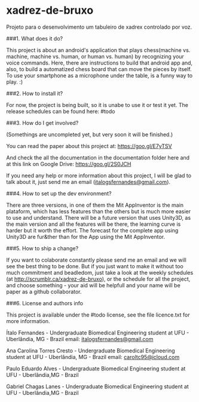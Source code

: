 # xadrez-de-bruxo
Projeto para o desenvolvimento um tabuleiro de xadrex controlado por voz.

###1. What does it do?

This project is about an android's application that plays chess(machine vs. machine, machine vs. human, or human vs. human) by recognizing your voice commands. Here, there are instructions to build that android app and, also, to build a automatized chess board that can move the pieces by itself. To use your smartphone as a microphone under the table, is a funny way to play. :)

###2. How to install it?

For now, the project is being built, so it is unabe to use it or test it yet.
The release schedules can be found here: #todo

###3. How do I get involved?

(Somethings are uncompleted yet, but very soon it will be finished.)

You can read the paper about this project at: https://goo.gl/E7yTSV 

And check the all the documentation in the documentation folder here and at this link on Google Drive: https://goo.gl/2S0JCH

If you need any help or more information about this project, I will be glad to talk about it, just send me an email (italogsfernandes@gmail.com).

###4. How to set up the dev environment?

There are three versions, in one of them the Mit AppInventor is the main plataform, which has less features than the others but is much more easier to use and understand. There will be a future version that uses Unity3D, as the main version and all the features will be there, the learning curve is harder but it worth the effort. The forecast for the complete app using Unity3D are fur&ther than for the App using the Mit AppInventor.

###5. How to ship a change?

If you want to colaborate constantly please send me an email and we will see the best thing to be done. But if you just want to make it without too much commitment and beadledom, just take a look at the weekly schedules (at http://scrumblr.ca/xadrez-de-bruxo), or the schedule for all the project, and choose something - your aid will be helpfull and your name will be paper as a github collaborator.

###6. License and authors info

This project is available under the #todo license, see the file licence.txt for more information.

Ítalo Fernandes - Undergraduate Biomedical Engineering student at UFU - Uberlândia, MG - Brazil 
email: italogsfernandes@gmail.com

Ana Carolina Torres Cresto - Undergraduate Biomedical Engineering student at UFU - Uberlândia, MG - Brazil 
email: caroltc95@icloud.com

Paulo Eduardo Alves - Undergraduate Biomedical Engineering student at UFU - Uberlândia,MG - Brazil 

Gabriel Chagas Lanes - Undergraduate Biomedical Engineering student at UFU - Uberlândia,MG - Brazil 





